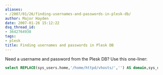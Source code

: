 ```yaml
---
aliases:
- /2007/01/26/finding-usernames-and-passwords-in-plesk-db/
author: Major Hayden
date: 2007-01-26 15:12:22
dsq_thread_id:
- 3642764938
tags:
- plesk
title: Finding usernames and passwords in Plesk DB
---
```


Need a username and password from the Plesk DB? Use this one-liner:

```sql
select REPLACE(sys_users.home,'/home/httpd/vhosts/','') AS domain,sys_users.login,accounts.password from sys_users LEFT JOIN accounts on sys_users.account_id=accounts.id;
```